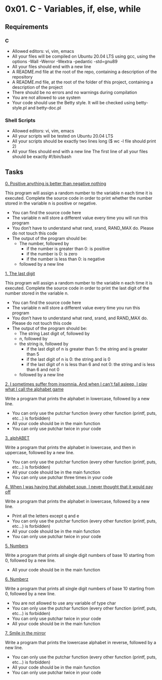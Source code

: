 # 0x01. C - Variables, if, else, while

## Requirements

### C
* Allowed editors: vi, vim, emacs
* All your files will be compiled on Ubuntu 20.04 LTS using gcc, using the options -Wall -Werror -Wextra -pedantic -std=gnu89
* All your files should end with a new line
* A README.md file at the root of the repo, containing a description of the repository
* A README.md file, at the root of the folder of this project, containing a description of the project
* There should be no errors and no warnings during compilation
* You are not allowed to use system
* Your code should use the Betty style. It will be checked using betty-style.pl and betty-doc.pl

### Shell Scripts
* Allowed editors: vi, vim, emacs
* All your scripts will be tested on Ubuntu 20.04 LTS
* All your scripts should be exactly two lines long ($ wc -l file should print 2)
* All your files should end with a new line
The first line of all your files should be exactly #!/bin/bash

## Tasks
[0. Positive anything is better than negative nothing](https://github.com/Mfuseini10/alx-low_level_programming/blob/master/0x01-variables_if_else_while/0-positive_or_negative.c)

This program will assign a random number to the variable n each time it is executed. Complete the source code in order to print whether the number stored in the variable n is positive or negative.
* You can find the source code here
* The variable n will store a different value every time you will run this program
* You don’t have to understand what rand, srand, RAND_MAX do. Please do not touch this code
* The output of the program should be:
    * The number, followed by
        * if the number is greater than 0: is positive
        * if the number is 0: is zero
        * if the number is less than 0: is negative
    * followed by a new line

[1. The last digit](https://github.com/Mfuseini10/alx-low_level_programming/blob/master/0x01-variables_if_else_while/1-last_digit.c)

This program will assign a random number to the variable n each time it is executed. Complete the source code in order to print the last digit of the number stored in the variable n.
* You can find the source code here
* The variable n will store a different value every time you run this program
* You don’t have to understand what rand, srand, and RAND_MAX do. Please do not touch this code
* The output of the program should be:
    * The string Last digit of, followed by
    * n, followed by
    * the string is, followed by
        * if the last digit of n is greater than 5: the string and is greater than 5
        * if the last digit of n is 0: the string and is 0
        * if the last digit of n is less than 6 and not 0: the string and is less than 6 and not 0
    * followed by a new line
  
[2. I sometimes suffer from insomnia. And when I can't fall asleep, I play what I call the alphabet game](https://github.com/Mfuseini10/alx-low_level_programming/blob/master/0x01-variables_if_else_while/2-print_alphabet.c)

Write a program that prints the alphabet in lowercase, followed by a new line.
* You can only use the putchar function (every other function (printf, puts, etc…) is forbidden)
* All your code should be in the main function
* You can only use putchar twice in your code

[3. alphABET](https://github.com/Mfuseini10/alx-low_level_programming/blob/master/0x01-variables_if_else_while/3-print_alphabets.c)

Write a program that prints the alphabet in lowercase, and then in uppercase, followed by a new line.
* You can only use the putchar function (every other function (printf, puts, etc…) is forbidden)
* All your code should be in the main function
* You can only use putchar three times in your code

[4. When I was having that alphabet soup, I never thought that it would pay off](https://github.com/Mfuseini10/alx-low_level_programming/blob/master/0x01-variables_if_else_while/4-print_alphabt.c)

Write a program that prints the alphabet in lowercase, followed by a new line.
* Print all the letters except q and e
* You can only use the putchar function (every other function (printf, puts, etc…) is forbidden)
* All your code should be in the main function
* You can only use putchar twice in your code

[5. Numbers](https://github.com/Mfuseini10/alx-low_level_programming/blob/master/0x01-variables_if_else_while/5-print_numbers.c)

Write a program that prints all single digit numbers of base 10 starting from 0, followed by a new line.
* All your code should be in the main function

[6. Numberz](https://github.com/Mfuseini10/alx-low_level_programming/blob/master/0x01-variables_if_else_while/6-print_numberz.c)

Write a program that prints all single digit numbers of base 10 starting from 0, followed by a new line.
* You are not allowed to use any variable of type char
* You can only use the putchar function (every other function (printf, puts, etc…) is forbidden)
* You can only use putchar twice in your code
* All your code should be in the main function

[7. Smile in the mirror](https://github.com/Mfuseini10/alx-low_level_programming/blob/master/0x01-variables_if_else_while/7-print_tebahpla.c)

Write a program that prints the lowercase alphabet in reverse, followed by a new line.
* You can only use the putchar function (every other function (printf, puts, etc…) is forbidden)
* All your code should be in the main function
* You can only use putchar twice in your code
